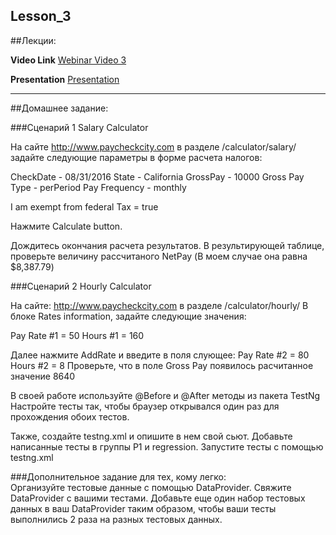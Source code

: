 Lesson_3
----
##Лекции:

**Video Link** [Webinar Video 3](https://youtu.be/A625Zq_5cR4) 

**Presentation** [Presentation](https://www.dropbox.com/s/6afk3lkk12083ya/)

----
##Домашнее задание:

###Сценарий 1 Salary Calculator

На сайте http://www.paycheckcity.com  в разделе /calculator/salary/
задайте следующие параметры в форме расчета налогов:

CheckDate - 08/31/2016
State - California
GrossPay - 10000
Gross Pay Type - perPeriod
Pay Frequency - monthly

I am exempt from federal Tax = true

Нажмите Calculate button.  

Дождитесь окончания расчета результатов. 
В результирующей таблице, проверьте величину рассчитаного NetPay
(В моем случае она равна $8,387.79)

###Сценарий 2 Hourly Calculator

На сайте: http://www.paycheckcity.com  в разделе /calculator/hourly/
В блоке Rates information, задайте следующие значения:

Pay Rate #1 = 50 
Hours #1 = 160
 
Далее нажмите AddRate и введите в поля слующее:
Pay Rate #2 = 80
Hours #2 = 8
Проверьте, что в поле Gross Pay появилось расчитанное значение 8640

В своей работе используйте @Before и @After методы из пакета TestNg
Настройте тесты так, чтобы браузер открывался один раз для прохождения обоих тестов.

Также, создайте testng.xml и опишите в нем свой сьют.
Добавьте написанные тесты в группы P1 и regression.
Запустите тесты с помощью testng.xml


###Дополнительное задание для тех, кому легко:  
Организуйте тестовые данные с помощью DataProvider. 
Свяжите DataProvider с вашими тестами.
Добавьте еще один набор тестовых данных в ваш DataProvider таким образом, 
чтобы ваши тесты выполнились 2 раза на разных тестовых данных.
